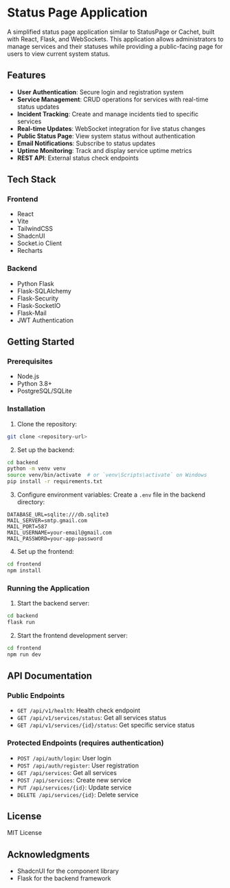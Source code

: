 # Status Page Application

A simplified status page application similar to StatusPage or Cachet, built with React, Flask, and WebSockets. This application allows administrators to manage services and their statuses while providing a public-facing page for users to view current system status.

## Features

- **User Authentication**: Secure login and registration system
- **Service Management**: CRUD operations for services with real-time status updates
- **Incident Tracking**: Create and manage incidents tied to specific services
- **Real-time Updates**: WebSocket integration for live status changes
- **Public Status Page**: View system status without authentication
- **Email Notifications**: Subscribe to status updates
- **Uptime Monitoring**: Track and display service uptime metrics
- **REST API**: External status check endpoints

## Tech Stack

### Frontend
- React
- Vite
- TailwindCSS
- ShadcnUI
- Socket.io Client
- Recharts

### Backend
- Python Flask
- Flask-SQLAlchemy
- Flask-Security
- Flask-SocketIO
- Flask-Mail
- JWT Authentication

## Getting Started

### Prerequisites
- Node.js
- Python 3.8+
- PostgreSQL/SQLite

### Installation

1. Clone the repository:
```bash
git clone <repository-url>
```

2. Set up the backend:
```bash
cd backend
python -m venv venv
source venv/bin/activate  # or `venv\Scripts\activate` on Windows
pip install -r requirements.txt
```

3. Configure environment variables:
Create a `.env` file in the backend directory:
```env
DATABASE_URL=sqlite:///db.sqlite3
MAIL_SERVER=smtp.gmail.com
MAIL_PORT=587
MAIL_USERNAME=your-email@gmail.com
MAIL_PASSWORD=your-app-password
```

4. Set up the frontend:
```bash
cd frontend
npm install
```

### Running the Application

1. Start the backend server:
```bash
cd backend
flask run
```

2. Start the frontend development server:
```bash
cd frontend
npm run dev
```

## API Documentation

### Public Endpoints

- `GET /api/v1/health`: Health check endpoint
- `GET /api/v1/services/status`: Get all services status
- `GET /api/v1/services/{id}/status`: Get specific service status

### Protected Endpoints (requires authentication)

- `POST /api/auth/login`: User login
- `POST /api/auth/register`: User registration
- `GET /api/services`: Get all services
- `POST /api/services`: Create new service
- `PUT /api/services/{id}`: Update service
- `DELETE /api/services/{id}`: Delete service

## License

MIT License


## Acknowledgments

- ShadcnUI for the component library
- Flask for the backend framework

